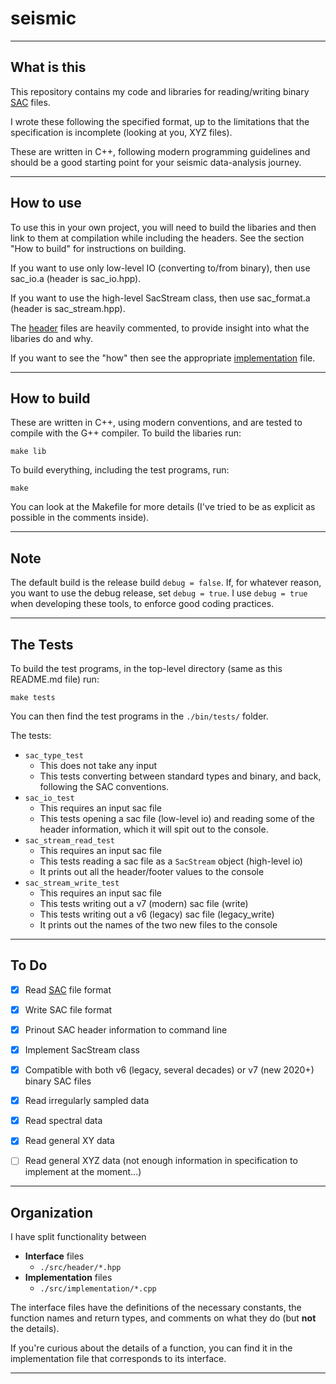 # seismic

---

## What is this

This repository contains my code and libraries for reading/writing binary [SAC](https://ds.iris.edu/files/sac-manual/manual/file_format.html) files.

I wrote these following the specified format, up to the limitations that the specification is incomplete (looking at you, XYZ files).

These are written in C++, following modern programming guidelines and should be a good starting point for your seismic data-analysis journey.

---

## How to use

To use this in your own project, you will need to build the libaries and then link to them at compilation while including the headers.
See the section "How to build" for instructions on building.

If you want to use only low-level IO (converting to/from binary), then use sac_io.a (header is sac_io.hpp).

If you want to use the high-level SacStream class, then use sac_format.a (header is sac_stream.hpp).

The [header](src/header/) files are heavily commented, to provide insight into what the libaries do and why.

If you want to see the "how" then see the appropriate [implementation](src/implementation/) file.

---

## How to build

These are written in C++, using modern conventions, and are tested to compile with the G++ compiler. To build the libaries run:
```shell
make lib
```

To build everything, including the test programs, run:
```shell
make
```

You can look at the Makefile for more details (I've tried to be as explicit as possible in the comments inside).

---

## Note

The default build is the release build `debug = false`. If, for whatever reason, you want to use the debug release, set `debug = true`.
I use `debug = true` when developing these tools, to enforce good coding practices.

---

## The Tests

To build the test programs, in the top-level directory (same as this README.md file) run:
```shell
make tests
```

You can then find the test programs in the `./bin/tests/` folder.

The tests:
* `sac_type_test`
    - This does not take any input
    - This tests converting between standard types and binary, and back, following the SAC conventions.
* `sac_io_test`
    - This requires an input sac file
    - This tests opening a sac file (low-level io) and reading some of the header information, which it will spit out to the console.
* `sac_stream_read_test`
    - This requires an input sac file
    - This tests reading a sac file as a `SacStream` object (high-level io)
    - It prints out all the header/footer values to the console
* `sac_stream_write_test`
    - This requires an input sac file
    - This tests writing out a v7 (modern) sac file (write)
    - This tests writing out a v6 (legacy) sac file (legacy_write)
    - It prints out the names of the two new files to the console

---

## To Do

- [X] Read [SAC](https://ds.iris.edu/files/sac-manual/manual/file_format.html) file format

- [X] Write SAC file format

- [X] Prinout SAC header information to command line

- [X] Implement SacStream class

- [X] Compatible with both v6 (legacy, several decades) or v7 (new 2020+) binary SAC files

- [X] Read irregularly sampled data

- [X] Read spectral data

- [X] Read general XY data

- [ ] Read general XYZ data (not enough information in specification to implement at the moment...)

---

## Organization

I have split functionality between 
* **Interface** files 
    - `./src/header/*.hpp`
* **Implementation** files
    - `./src/implementation/*.cpp`

The interface files have the definitions of the necessary constants, the function names and return types, and comments on what they do (but **not** the details).

If you're curious about the details of a function, you can find it in the implementation file that corresponds to its interface.

---
